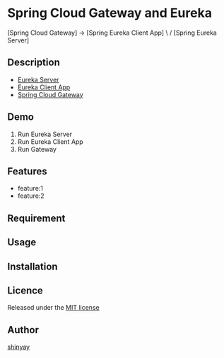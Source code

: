 # Spring Cloud Gateway and Eureka

[Spring Cloud Gateway] -> [Spring Eureka Client App]
                     \    /
             [Spring Eureka Server]

## Description
- [Eureka Server](https://github.com/shinyay/spring-cloud-eureka-getting-started)
- [Eureka Client App](https://github.com/shinyay/spring-cloud-eureka-client-getting-started)
- [Spring Cloud Gateway](https://github.com/shinyay/spring-cloud-eureka-gateway-getting-started)

## Demo
1. Run Eureka Server
2. Run Eureka Client App
3. Run Gateway

## Features

- feature:1
- feature:2

## Requirement

## Usage

## Installation

## Licence

Released under the [MIT license](https://gist.githubusercontent.com/shinyay/56e54ee4c0e22db8211e05e70a63247e/raw/34c6fdd50d54aa8e23560c296424aeb61599aa71/LICENSE)

## Author

[shinyay](https://github.com/shinyay)
